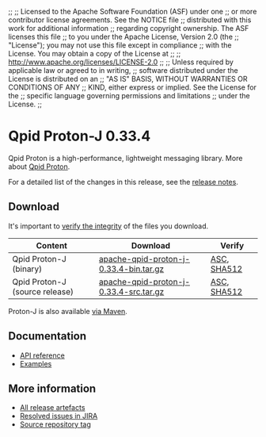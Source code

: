 ;;
;; Licensed to the Apache Software Foundation (ASF) under one
;; or more contributor license agreements.  See the NOTICE file
;; distributed with this work for additional information
;; regarding copyright ownership.  The ASF licenses this file
;; to you under the Apache License, Version 2.0 (the
;; "License"); you may not use this file except in compliance
;; with the License.  You may obtain a copy of the License at
;;
;;   http://www.apache.org/licenses/LICENSE-2.0
;;
;; Unless required by applicable law or agreed to in writing,
;; software distributed under the License is distributed on an
;; "AS IS" BASIS, WITHOUT WARRANTIES OR CONDITIONS OF ANY
;; KIND, either express or implied.  See the License for the
;; specific language governing permissions and limitations
;; under the License.
;;

# Qpid Proton-J 0.33.4

Qpid Proton is a high-performance, lightweight messaging library. More
about [Qpid Proton]({{site_url}}/proton/index.html).

For a detailed list of the changes in this release, see the [release
notes](release-notes.html).

## Download

It's important to [verify the
integrity]({{site_url}}/download.html#verify-what-you-download) of
the files you download.

| Content | Download | Verify |
|---------|----------|--------|
| Qpid Proton-J (binary) | [apache-qpid-proton-j-0.33.4-bin.tar.gz](http://archive.apache.org/dist/qpid/proton-j/0.33.4/apache-qpid-proton-j-0.33.4-bin.tar.gz) | [ASC](https://archive.apache.org/dist/qpid/proton-j/0.33.4/apache-qpid-proton-j-0.33.4-bin.tar.gz.asc), [SHA512](https://archive.apache.org/dist/qpid/proton-j/0.33.4/apache-qpid-proton-j-0.33.4-bin.tar.gz.sha512) |
| Qpid Proton-J (source release) | [apache-qpid-proton-j-0.33.4-src.tar.gz](http://archive.apache.org/dist/qpid/proton-j/0.33.4/apache-qpid-proton-j-0.33.4-src.tar.gz) | [ASC](https://archive.apache.org/dist/qpid/proton-j/0.33.4/apache-qpid-proton-j-0.33.4-src.tar.gz.asc), [SHA512](https://archive.apache.org/dist/qpid/proton-j/0.33.4/apache-qpid-proton-j-0.33.4-src.tar.gz.sha512) |

Proton-J is also available [via Maven]({{site_url}}/maven.html).

## Documentation


<div class="two-column" markdown="1">

 - [API reference](api/index.html)
 - [Examples](https://github.com/apache/qpid-proton-j/tree/0.33.4/examples)

</div>


## More information

 - [All release artefacts](http://archive.apache.org/dist/qpid/proton-j/0.33.4)
 - [Resolved issues in JIRA](https://issues.apache.org/jira/issues/?jql=project+%3D+PROTON+AND+fixVersion+%3D+%27proton-j-0.33.4%27+AND+resolution+%3D+%27fixed%27+ORDER+BY+priority+DESC)
 - [Source repository tag](https://gitbox.apache.org/repos/asf?p=qpid-proton-j.git;a=tag;h=0.33.4)

<script type="text/javascript">
  _deferredFunctions.push(function() {
      if ("0.33.4" === "{{current_proton_j_release}}") {
          _modifyCurrentReleaseLinks();
      }
  });
</script>
